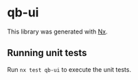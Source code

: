 # qb-ui

This library was generated with [Nx](https://nx.dev).

## Running unit tests

Run `nx test qb-ui` to execute the unit tests.
